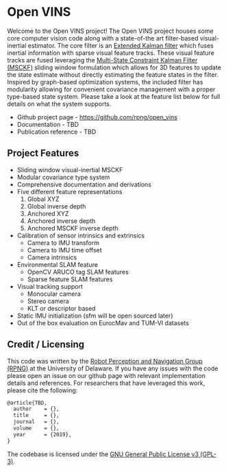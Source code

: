 

# Open VINS


Welcome to the Open VINS project!
The Open VINS project houses some core computer vision code along with a state-of-the art filter-based visual-inertial estimator.
The core filter is an [Extended Kalman filter](https://en.wikipedia.org/wiki/Extended_Kalman_filter) which fuses inertial information with sparse visual feature tracks.
These visual feature tracks are fused leveraging the [Multi-State Constraint Kalman Filter (MSCKF)](https://ieeexplore.ieee.org/document/4209642) sliding window formulation which allows for 3D features to update the state estimate without directly estimating the feature states in the filter.
Inspired by graph-based optimization systems, the included filter has modularity allowing for convenient covariance management with a proper type-based state system.
Please take a look at the feature list below for full details on what the system supports.


* Github project page - https://github.com/rpng/open_vins
* Documentation - TBD
* Publication reference - TBD




## Project Features


* Sliding window visual-inertial MSCKF
* Modular covariance type system
* Comprehensive documentation and derivations
* Five different feature representations
    1. Global XYZ
    2. Global inverse depth
    3. Anchored XYZ
    4. Anchored inverse depth
    5. Anchored MSCKF inverse depth
* Calibration of sensor intrinsics and extrinsics
    * Camera to IMU transform 
    * Camera to IMU time offset
    * Camera intrinsics
* Environmental SLAM feature
    * OpenCV ARUCO tag SLAM features
    * Sparse feature SLAM features
* Visual tracking support
    * Monocular camera
    * Stereo camera
    * KLT or descriptor based
* Static IMU initialization (sfm will be open sourced later)
* Out of the box evaluation on EurocMav and TUM-VI datasets




## Credit / Licensing

This code was written by the [Robot Perception and Navigation Group (RPNG)](https://sites.udel.edu/robot/) at the University of Delaware.
If you have any issues with the code please open an issue on our github page with relevant implementation details and references.
For researchers that have leveraged this work, please cite the following:
```txt
@article{TBD,
  author    = {},
  title     = {},
  journal   = {},
  volume    = {},
  year      = {2019},
}
```


The codebase is licensed under the [GNU General Public License v3 (GPL-3)](https://www.gnu.org/licenses/gpl-3.0.txt).


